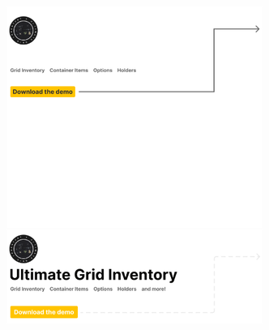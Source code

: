 <!-- Images -->

[![Banner UGI Repo (Dark)](./.github/images/ugi-banner-repo-dark.png#gh-dark-mode-only)](https://github.com/rushassets/ultimate-grid-inventory-demos/releases)
[![Banner UGI Repo (Light)](./.github/images/ugi-banner-repo-light.png#gh-light-mode-only)](https://github.com/rushassets/ultimate-grid-inventory-demos/releases)

